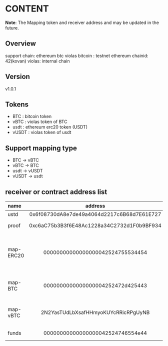 # CONTENT

**Note**: The Mapping token and receiver address and may be updated in the future.

## Overview

support chain: ethereum btc violas
bitcoin : testnet
ethereum chainid: 42(kovan)
violas: internal chain

## Version

v1.0.1

## Tokens
* BTC : bitcoin token
* vBTC : violas token of BTC
* usdt : ethereum erc20 token (USDT)
* vUSDT : violas token of usdt

## Support mapping type
* BTC -> vBTC
* vBTC -> BTC
* usdt -> vUSDT
* vUSDT -> usdt

## receiver or contract address list

 name     | address | type | chain | desc 
 :---     | :---:   | :---: | :---:  | :---
 ustd     | 0x6f08730dA8e7de49a4064d2217c6B68d7E61E727 | contract | kovan(ethereum) | call approve
 proof    | 0xc6aC75b3B3f6E48Ac1228a34C2732d1F0b9BF934 | contract | kovan(ethereum) | call transferProof
 map-ERC20| 00000000000000000042524755534454           | DD       | violas          | receiver address of mapping: map-coin -> ethereum erc20 token
 map-BTC  | 0000000000000000004252472d425443           | DD       | violas          | receiver address of mapping: vBTC -> BTC 
 map-vBTC | 2N2YasTUdLbXsafHHmyoKUYcRRicRPgUyNB        | address  | bitcoin         | receiver address of mapping: BTC -> vBTC
 funds    | 00000000000000000042524746554e44           | DD       | violas          | funds manager
 


